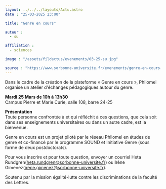 ```yaml
---
layout: ../../../layouts/Actu.astro
date : "25-03-2025 23:00"

title: "Genre en cours"

auteur :
  - su

affiliation :
  - sciences

image : "/assets/fildactus/evenements/03-25-su.jpg"

source : "https://www.sorbonne-universite.fr/evenements/genre-en-cours-0"
---
```


Dans le cadre de la création de la plateforme « Genre en cours », Philomel organise un atelier d'échanges pédagogiques autour du genre.

__Mardi 25 Mars de 10h à 13h30__  
Campus Pierre et Marie Curie, salle 108, barre 24-25

__Présentation__  
Toute personne confrontée à et qui réfléchit à ces questions, que cela soit dans ses enseignements universitaires ou dans un autre cadre, est la bienvenue.
 
Genre en cours est un projet piloté par le réseau Philomel en études de genre et co-financé par le programme SOUND et Initiative Genre (sous forme de deux postdoctorats).
 
Pour vous inscrire et pour toute question, envoyer un courriel Heta Rundgren(heta.rundgren@sorbonne-universite.fr) ou Irène Gimenez(irene.gimenez@sorbonne-universite.fr).

Soutenu par la mission égalité-lutte contre les discriminations de la faculté des Lettres.